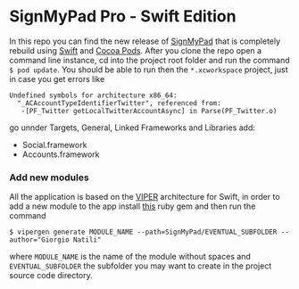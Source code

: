 # SignMyPad Pro - Swift Edition
In this repo you can find the new release of [SignMyPad](http://itunes.com/apps/signmypad) that is completely rebuild using [Swift](https://developer.apple.com/swift/) and [Cocoa Pods](https://cocoapods.org/). 
After you clone the repo open a command line instance, cd into the project root folder and run the command `$ pod update`.
You should be able to run then the `*.xcworkspace` project, just in case you get errors like
```
Undefined symbols for architecture x86_64:
  "_ACAccountTypeIdentifierTwitter", referenced from:
   -[PF_Twitter getLocalTwitterAccountAsync] in Parse(PF_Twitter.o)
```

go unnder Targets, General, Linked Frameworks and Libraries add:

* Social.framework
* Accounts.framework

### Add new modules
All the application is based on the [VIPER](http://www.objc.io/issue-13/viper.html) architecture for Swift, in order to add a new module to the app install [this](https://github.com/lonelyplanet/viper-module-generator) ruby gem and then run the command
```
$ vipergen generate MODULE_NAME --path=SignMyPad/EVENTUAL_SUBFOLDER --author="Giorgio Natili"
```
where `MODULE_NAME` is the name of the module without spaces and `EVENTUAL_SUBFOLDER` the subfolder you may want to create in the project source code directory. 
